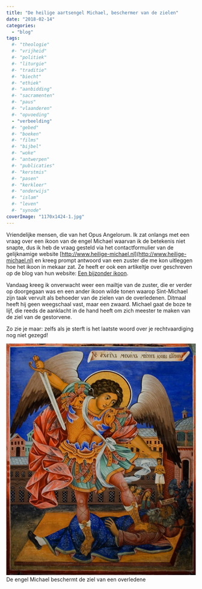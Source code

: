 ```yaml
---
title: "De heilige aartsengel Michael, beschermer van de zielen"
date: "2018-02-14"
categories: 
  - "blog"
tags:
  #- "theologie"
  #- "vrijheid"
  #- "politiek"
  #- "liturgie"
  #- "traditie"
  #- "biecht"
  #- "ethiek"
  #- "aanbidding"
  #- "sacramenten"
  #- "paus"
  #- "vlaanderen"
  #- "opvoeding"
  - "verbeelding"
  #- "gebed"
  #- "boeken"
  #- "films"
  #- "bijbel"
  #- "woke"
  #- "antwerpen"
  #- "publicaties"
  #- "kerstmis"
  #- "pasen"
  #- "kerkleer"
  #- "onderwijs"
  #- "islam"
  #- "leven"
  #- "synode"
coverImage: "1170x1424-1.jpg"
---
```


Vriendelijke mensen, die van het Opus Angelorum. Ik zat onlangs met een vraag over een ikoon van de engel Michael waarvan ik de betekenis niet snapte, dus ik heb de vraag gesteld via het contactformulier van de gelijknamige website [http://www.heilige-michael.nl](http://www.heilige-michael.nl) en kreeg prompt antwoord van een zuster die me kon uitleggen hoe het ikoon in mekaar zat. Ze heeft er ook een artikeltje over geschreven op de blog van hun website: [Een bijzonder ikoon](http://www.heilige-michael.nl/st-michael/een-bijzondere-icoon/).

Vandaag kreeg ik onverwacht weer een mailtje van de zuster, die er verder op doorgegaan was en een ander ikoon wilde tonen waarop Sint-Michael zijn taak vervult als behoeder van de zielen van de overledenen. Ditmaal heeft hij geen weegschaal vast, maar een zwaard. Michael gaat de boze te lijf, die reeds de aanklacht in de hand heeft om zich meester te maken van de ziel van de gestorvene.

Zo zie je maar: zelfs als je sterft is het laatste woord over je rechtvaardiging nog niet gezegd!

![](images/1170x1424-841x1024.jpg) De engel Michael beschermt de ziel van een overledene
